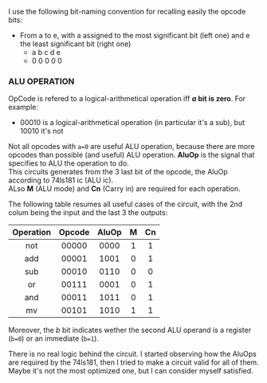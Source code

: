 I use the following bit-naming convention for recalling easily the opcode bits:
* From a to e, with a assigned to the most significant bit (left one) and e the least significant bit (right one)
  * a b c d e 
  * 0 0 0 0 0

### ALU OPERATION
OpCode is refered to a logical-arithmetical operation iff ***a* bit is zero**.
For example:
  * 00010 is a logical-arithmetical operation (in particular it's a sub), but 10010 it's not

Not all opcodes with `a=0` are useful ALU operation, because there are more opcodes than possible (and useful) ALU operation.
**AluOp** is the signal that specifies to ALU the operation to do.  
This circuits generates from the 3 last bit of the opcode, the AluOp according to 74ls181 ic (ALU ic).  
ALso **M** (ALU mode) and **Cn** (Carry in) are required for each operation.

The following table resumes all useful cases of the circuit, with the 2nd colum being the input and the last 3 the outputs:


| Operation     | Opcode        |AluOp         | M     | Cn  |
|:-------------:|:-------------:|:------------:|:-----:|:---:|
| not | 00000 | 0000 | 1 | 1 |
| add | 00001 | 1001 | 0 | 1 |
| sub | 00010 | 0110 | 0 | 0 |
| or  | 00111 | 0001 | 0 | 1 |
| and | 00011 | 1011 | 0 | 1 |
| mv  | 00101 | 1010 | 1 | 1 |

Moreover, the *b* bit indicates wether the second ALU operand is a register (`b=0`) or an immediate (`b=1`).

There is no real logic behind the circuit. I started observing how the AluOps are required by the 74ls181, then
I tried to make a circuit valid for all of them.  
Maybe it's not the most optimized one, but I can consider myself satisfied.
